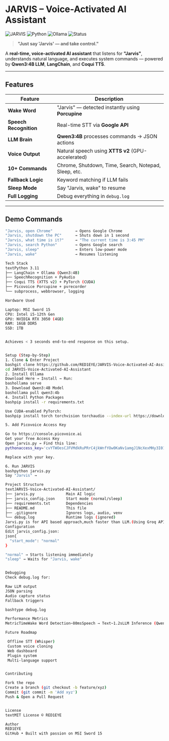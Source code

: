 # JARVIS – Voice-Activated AI Assistant

![JARVIS](https://img.shields.io/badge/JARVIS-AI_Assistant-blue?style=for-the-badge&logo=robot)
![Python](https://img.shields.io/badge/Python-3.11-blue?style=flat&logo=python)
![Ollama](https://img.shields.io/badge/Ollama-Qwen3:4B-green?style=flat&logo=ollama)
![Status](https://img.shields.io/badge/Status-Active-success)

> **"Just say 'Jarvis' — and take control."**

A **real-time, voice-activated AI assistant** that listens for **"Jarvis"**, understands natural language, and executes system commands — powered by **Qwen3:4B LLM**, **LangChain**, and **Coqui TTS**.

---

## Features

| Feature | Description |
|--------|-----------|
| **Wake Word** | "Jarvis" — detected instantly using **Porcupine** |
| **Speech Recognition** | Real-time STT via **Google API** |
| **LLM Brain** | **Qwen3:4B** processes commands → JSON actions |
| **Voice Output** | Natural speech using **XTTS v2** (GPU-accelerated) |
| **10+ Commands** | Chrome, Shutdown, Time, Search, Notepad, Sleep, etc. |
| **Fallback Logic** | Keyword matching if LLM fails |
| **Sleep Mode** | Say "Jarvis, wake" to resume |
| **Full Logging** | Debug everything in `debug.log` |

---

## Demo Commands

```bash
"Jarvis, open Chrome"          → Opens Google Chrome
"Jarvis, shutdown the PC"      → Shuts down in 1 second
"Jarvis, what time is it?"     → "The current time is 3:45 PM"
"Jarvis, search Python"        → Opens Google search
"Jarvis, sleep"                → Enters low-power mode
"Jarvis, wake"                 → Resumes listening

Tech Stack
textPython 3.11
├── LangChain + Ollama (Qwen3:4B)
├── SpeechRecognition + PyAudio
├── Coqui TTS (XTTS v2) + PyTorch (CUDA)
├── Picovoice Porcupine + pvrecorder
└── subprocess, webbrowser, logging

Hardware Used

Laptop: MSI Sword 15
CPU: Intel i5-12th Gen
GPU: NVIDIA RTX 3050 (4GB)
RAM: 16GB DDR5
SSD: 1TB


Achieves < 3 seconds end-to-end response on this setup.


Setup (Step-by-Step)
1. Clone & Enter Project
bashgit clone https://github.com/RED1EYE/JARVIS-Voice-Activated-AI-Assistant.git
cd JARVIS-Voice-Activated-AI-Assistant
2. Install Ollama
Download Here → Install → Run:
bashollama serve
3. Download Qwen3:4B Model
bashollama pull qwen3:4b
4. Install Python Packages
bashpip install -r requirements.txt

Use CUDA-enabled PyTorch:
bashpip install torch torchvision torchaudio --index-url https://download.pytorch.org/whl/cu118

5. Add Picovoice Access Key

Go to https://console.picovoice.ai
Get your free Access Key
Open jarvis.py → Find this line:
pythonaccess_key='cvYTWOesCJFVMdkRuPRrC4jkWnfYOw0KaNv1amgJ1NcXexMHy3I01g=='

Replace with your key.

6. Run JARVIS
bashpython jarvis.py
Say "Jarvis" →

Project Structure
textJARVIS-Voice-Activated-AI-Assistant/
├── jarvis.py              Main AI logic
├── jarvis_config.json     Start mode (normal/sleep)
├── requirements.txt       Dependencies
├── README.md              This file
├── .gitignore             Ignores logs, audio, venv
└── debug.log              Runtime logs (ignored)
Jarvi.py is for API based approach,much faster than LLM.(Using Groq API)
Configuration
Edit jarvis_config.json:
json{
  "start_mode": "normal"
}

"normal" → Starts listening immediately
"sleep" → Waits for "Jarvis, wake"


Debugging
Check debug.log for:

Raw LLM output
JSON parsing
Audio capture status
Fallback triggers

bashtype debug.log

Performance Metrics
MetricTimeWake Word Detection~80msSpeech → Text~1.2sLLM Inference (Qwen3:4B)~1.5sTTS Generation~0.8sTotal Response< 3.0s

Future Roadmap

 Offline STT (Whisper)
 Custom voice cloning
 Web dashboard
 Plugin system
 Multi-language support


Contributing

Fork the repo
Create a branch (git checkout -b feature/xyz)
Commit (git commit -m 'Add xyz')
Push & Open a Pull Request


License
textMIT License © RED1EYE

Author
RED1EYE
GitHub • Built with passion on MSI Sword 15
